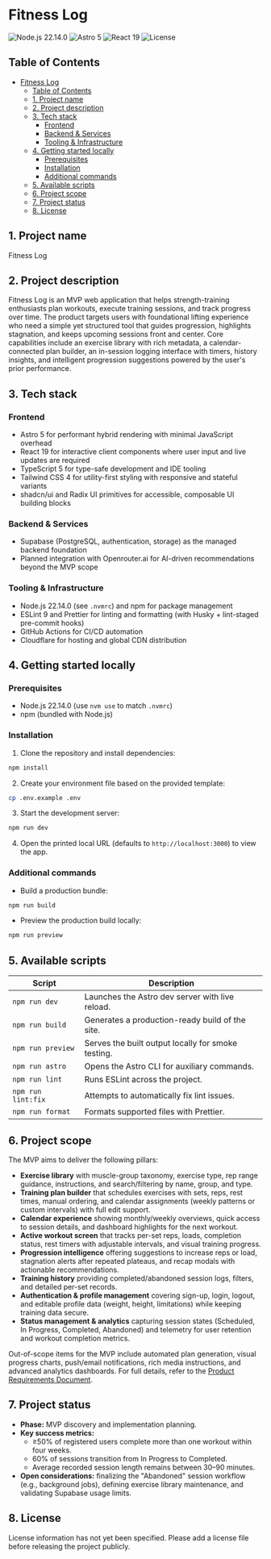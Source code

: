 # Fitness Log

![Node.js 22.14.0](https://img.shields.io/badge/Node.js-22.14.0-43853D?logo=node.js&logoColor=white)
![Astro 5](https://img.shields.io/badge/Astro-5.13.7-BC52EE?logo=astro)
![React 19](https://img.shields.io/badge/React-19.1.1-61DAFB?logo=react&logoColor=black)
![License](https://img.shields.io/badge/license-TBD-lightgrey)

## Table of Contents
- [Fitness Log](#fitness-log)
  - [Table of Contents](#table-of-contents)
  - [1. Project name](#1-project-name)
  - [2. Project description](#2-project-description)
  - [3. Tech stack](#3-tech-stack)
    - [Frontend](#frontend)
    - [Backend \& Services](#backend--services)
    - [Tooling \& Infrastructure](#tooling--infrastructure)
  - [4. Getting started locally](#4-getting-started-locally)
    - [Prerequisites](#prerequisites)
    - [Installation](#installation)
    - [Additional commands](#additional-commands)
  - [5. Available scripts](#5-available-scripts)
  - [6. Project scope](#6-project-scope)
  - [7. Project status](#7-project-status)
  - [8. License](#8-license)

## 1. Project name

Fitness Log

## 2. Project description

Fitness Log is an MVP web application that helps strength-training enthusiasts plan workouts, execute training sessions, and track progress over time. The product targets users with foundational lifting experience who need a simple yet structured tool that guides progression, highlights stagnation, and keeps upcoming sessions front and center. Core capabilities include an exercise library with rich metadata, a calendar-connected plan builder, an in-session logging interface with timers, history insights, and intelligent progression suggestions powered by the user's prior performance.

## 3. Tech stack

### Frontend
- Astro 5 for performant hybrid rendering with minimal JavaScript overhead
- React 19 for interactive client components where user input and live updates are required
- TypeScript 5 for type-safe development and IDE tooling
- Tailwind CSS 4 for utility-first styling with responsive and stateful variants
- shadcn/ui and Radix UI primitives for accessible, composable UI building blocks

### Backend & Services
- Supabase (PostgreSQL, authentication, storage) as the managed backend foundation
- Planned integration with Openrouter.ai for AI-driven recommendations beyond the MVP scope

### Tooling & Infrastructure
- Node.js 22.14.0 (see `.nvmrc`) and npm for package management
- ESLint 9 and Prettier for linting and formatting (with Husky + lint-staged pre-commit hooks)
- GitHub Actions for CI/CD automation
- Cloudflare for hosting and global CDN distribution

## 4. Getting started locally

### Prerequisites
- Node.js 22.14.0 (use `nvm use` to match `.nvmrc`)
- npm (bundled with Node.js)

### Installation
1. Clone the repository and install dependencies:

```bash
npm install
```

2. Create your environment file based on the provided template:

```bash
cp .env.example .env
```

3. Start the development server:

```bash
npm run dev
```

4. Open the printed local URL (defaults to `http://localhost:3000`) to view the app.

### Additional commands
- Build a production bundle:

```bash
npm run build
```

- Preview the production build locally:

```bash
npm run preview
```

## 5. Available scripts

| Script | Description |
| --- | --- |
| `npm run dev` | Launches the Astro dev server with live reload. |
| `npm run build` | Generates a production-ready build of the site. |
| `npm run preview` | Serves the built output locally for smoke testing. |
| `npm run astro` | Opens the Astro CLI for auxiliary commands. |
| `npm run lint` | Runs ESLint across the project. |
| `npm run lint:fix` | Attempts to automatically fix lint issues. |
| `npm run format` | Formats supported files with Prettier. |

## 6. Project scope

The MVP aims to deliver the following pillars:

- **Exercise library** with muscle-group taxonomy, exercise type, rep range guidance, instructions, and search/filtering by name, group, and type.
- **Training plan builder** that schedules exercises with sets, reps, rest times, manual ordering, and calendar assignments (weekly patterns or custom intervals) with full edit support.
- **Calendar experience** showing monthly/weekly overviews, quick access to session details, and dashboard highlights for the next workout.
- **Active workout screen** that tracks per-set reps, loads, completion status, rest timers with adjustable intervals, and visual training progress.
- **Progression intelligence** offering suggestions to increase reps or load, stagnation alerts after repeated plateaus, and recap modals with actionable recommendations.
- **Training history** providing completed/abandoned session logs, filters, and detailed per-set records.
- **Authentication & profile management** covering sign-up, login, logout, and editable profile data (weight, height, limitations) while keeping training data secure.
- **Status management & analytics** capturing session states (Scheduled, In Progress, Completed, Abandoned) and telemetry for user retention and workout completion metrics.

Out-of-scope items for the MVP include automated plan generation, visual progress charts, push/email notifications, rich media instructions, and advanced analytics dashboards. For full details, refer to the [Product Requirements Document](./.ai/prd.md).

## 7. Project status

- **Phase:** MVP discovery and implementation planning.
- **Key success metrics:**
  - ≥50% of registered users complete more than one workout within four weeks.
  - 60% of sessions transition from In Progress to Completed.
  - Average recorded session length remains between 30–90 minutes.
- **Open considerations:** finalizing the "Abandoned" session workflow (e.g., background jobs), defining exercise library maintenance, and validating Supabase usage limits.

## 8. License

License information has not yet been specified. Please add a license file before releasing the project publicly.
